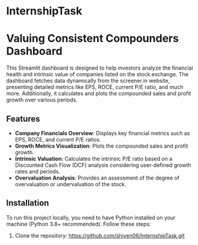# InternshipTask
# Valuing Consistent Compounders Dashboard

This Streamlit dashboard is designed to help investors analyze the financial health and intrinsic value of companies listed on the stock exchange. The dashboard fetches data dynamically from the screener.in website, presenting detailed metrics like EPS, ROCE, current P/E ratio, and much more. Additionally, it calculates and plots the compounded sales and profit growth over various periods.

## Features

- **Company Financials Overview**: Displays key financial metrics such as EPS, ROCE, and current P/E ratios.
- **Growth Metrics Visualization**: Plots the compounded sales and profit growth.
- **Intrinsic Valuation**: Calculates the intrinsic P/E ratio based on a Discounted Cash Flow (DCF) analysis considering user-defined growth rates and periods.
- **Overvaluation Analysis**: Provides an assessment of the degree of overvaluation or undervaluation of the stock.

## Installation

To run this project locally, you need to have Python installed on your machine (Python 3.8+ recommended). Follow these steps:

1. Clone the repository:
   https://github.com/shiven06/InternshipTask.git
  
